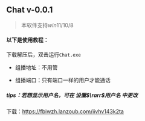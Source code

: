 ## Chat v-0.0.1

> 本软件支持$win11/10/8$

#### 以下是使用教程：

下载解压后，双击运行`Chat.exe`

- 组播地址：不用管

- 组播端口：只有端口一样的用户才能通话

##### $tips$：若想显示用户名，可在 设置$\rarr$用户名 中更改

下载：https://fbiwzh.lanzoub.com/iivhv143k2ta